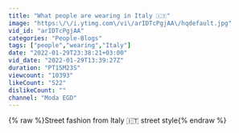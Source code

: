 ```yaml
---
title: "What people are wearing in Italy 🇮🇹"
image: "https:\/\/i.ytimg.com\/vi\/arIDTcPgjAA\/hqdefault.jpg"
vid_id: "arIDTcPgjAA"
categories: "People-Blogs"
tags: ["people","wearing","Italy"]
date: "2022-01-29T23:38:21+03:00"
vid_date: "2022-01-29T13:39:27Z"
duration: "PT15M23S"
viewcount: "10393"
likeCount: "522"
dislikeCount: ""
channel: "Moda EGD"
---
```

{% raw %}Street fashion from Italy 🇮🇹 street style{% endraw %}
